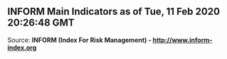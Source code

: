 ## INFORM Main Indicators as of Tue, 11 Feb 2020 20:26:48 GMT

Source: **INFORM (Index For Risk Management) - http://www.inform-index.org**